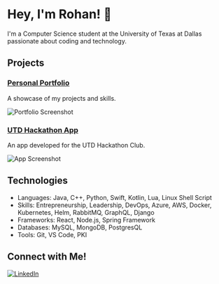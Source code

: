 # Hey, I'm Rohan! 👋

I'm a Computer Science student at the University of Texas at Dallas passionate about coding and technology.

## Projects

### [Personal Portfolio](https://github.com/YourUsername/Portfolio)

A showcase of my projects and skills.

![Portfolio Screenshot](https://project-image-url.com/portfolio-screenshot.png)

### [UTD Hackathon App](https://github.com/YourUsername/UTDHackathonApp)

An app developed for the UTD Hackathon Club.

![App Screenshot](https://project-image-url.com/app-screenshot.png)

## Technologies

- Languages: Java, C++, Python, Swift, Kotlin, Lua, Linux Shell Script
- Skills: Entrepreneurship, Leadership, DevOps, Azure, AWS, Docker, Kubernetes, Helm, RabbitMQ, GraphQL, Django
- Frameworks: React, Node.js, Spring Framework
- Databases: MySQL, MongoDB, PostgresQL
- Tools: Git, VS Code, PKI

## Connect with Me!

[![LinkedIn](https://img.shields.io/badge/LinkedIn-Connect-blue)](https://www.linkedin.com/in/rohan-jakkal/)
